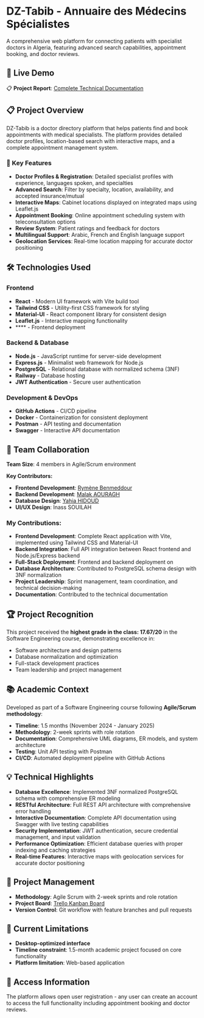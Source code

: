 # DZ-Tabib - Annuaire des Médecins Spécialistes

A comprehensive web platform for connecting patients with specialist doctors in Algeria, featuring advanced search capabilities, appointment booking, and doctor reviews.

## 🔗 Live Demo

📋 **Project Report**: [Complete Technical Documentation](https://lnkd.in/gB7JnhXr)

## 📋 Project Overview

DZ-Tabib is a doctor directory platform that helps patients find and book appointments with medical specialists. The platform provides detailed doctor profiles, location-based search with interactive maps, and a complete appointment management system.

### 🎯 Key Features

- **Doctor Profiles & Registration**: Detailed specialist profiles with experience, languages spoken, and specialties
- **Advanced Search**: Filter by specialty, location, availability, and accepted insurance/mutual
- **Interactive Maps**: Cabinet locations displayed on integrated maps using Leaflet.js
- **Appointment Booking**: Online appointment scheduling system with teleconsultation options
- **Review System**: Patient ratings and feedback for doctors
- **Multilingual Support**: Arabic, French and English language support
- **Geolocation Services**: Real-time location mapping for accurate doctor positioning

## 🛠️ Technologies Used

### Frontend
- **React** - Modern UI framework with Vite build tool
- **Tailwind CSS** - Utility-first CSS framework for styling
- **Material-UI** - React component library for consistent design
- **Leaflet.js** - Interactive mapping functionality
- **** - Frontend deployment

### Backend & Database
- **Node.js** - JavaScript runtime for server-side development
- **Express.js** - Minimalist web framework for Node.js
- **PostgreSQL** - Relational database with normalized schema (3NF)
- **Railway** - Database hosting
- **JWT Authentication** - Secure user authentication

### Development & DevOps
- **GitHub Actions** - CI/CD pipeline
- **Docker** - Containerization for consistent deployment
- **Postman** - API testing and documentation
- **Swagger** - Interactive API documentation

## 👥 Team Collaboration
**Team Size**: 4 members in Agile/Scrum environment

**Key Contributors:**
- **Frontend Development**: [Rymène Benmeddour](https://github.com/rymene7)
- **Backend Development**: [Malak AOURAGH](https://github.com/malakaouragh)  
- **Database Design**: [Yahia HIDOUD](https://github.com/HYahia2004)
- **UI/UX Design**: Inass SOUILAH

### My Contributions:
- **Frontend Development**: Complete React application with Vite, implemented using Tailwind CSS and Material-UI
- **Backend Integration**: Full API integration between React frontend and Node.js/Express backend
- **Full-Stack Deployment**: Frontend and backend deployment on 
- **Database Architecture**: Contributed to PostgreSQL schema design with 3NF normalization
- **Project Leadership**: Sprint management, team coordination, and technical decision-making
- **Documentation**: Contributed to the technical documentation

## 🏆 Project Recognition

This project received the **highest grade in the class: 17.67/20** in the Software Engineering course, demonstrating excellence in:
- Software architecture and design patterns
- Database normalization and optimization
- Full-stack development practices
- Team leadership and project management

## 📚 Academic Context

Developed as part of a Software Engineering course following **Agile/Scrum methodology**:
- **Timeline**: 1.5 months (November 2024 - January 2025)
- **Methodology**: 2-week sprints with role rotation
- **Documentation**: Comprehensive UML diagrams, ER models, and system architecture
- **Testing**: Unit API testing with Postman
- **CI/CD**: Automated deployment pipeline with GitHub Actions

## 💡 Technical Highlights

- **Database Excellence**: Implemented 3NF normalized PostgreSQL schema with comprehensive ER modeling
- **RESTful Architecture**: Full REST API architecture with comprehensive error handling
- **Interactive Documentation**: Complete API documentation using Swagger with live testing capabilities
- **Security Implementation**: JWT authentication, secure credential management, and input validation
- **Performance Optimization**: Efficient database queries with proper indexing and caching strategies
- **Real-time Features**: Interactive maps with geolocation services for accurate doctor positioning

## 🎨 Project Management

- **Methodology**: Agile Scrum with 2-week sprints and role rotation
- **Project Board**: [Trello Kanban Board](https://trello.com/invite/b/67313e3ca36e90550e0fb21b/ATTIdf85d0153e3a4ef4206bc4dbfb074ee6A1CF446A/tabib-dz)
- **Version Control**: Git workflow with feature branches and pull requests

## 📱 Current Limitations

- **Desktop-optimized interface**
- **Timeline constraint**: 1.5-month academic project focused on core functionality
- **Platform limitation**: Web-based application

## 🔐 Access Information

The platform allows open user registration - any user can create an account to access the full functionality including appointment booking and doctor reviews.

